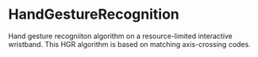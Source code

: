 # HandGestureRecognition
Hand gesture recogniiton algorithm on a resource-limited interactive wristband. This HGR algorithm is based on matching axis-crossing codes.
